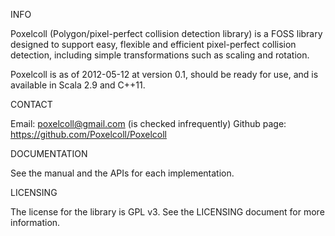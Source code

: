 
INFO

Poxelcoll (Polygon/pixel-perfect collision detection library) is a FOSS library
designed to support easy, flexible and efficient pixel-perfect collision detection,
including simple transformations such as scaling and rotation.

Poxelcoll is as of 2012-05-12 at version 0.1, should be ready for use,
and is available in Scala 2.9 and C++11.



CONTACT

Email: poxelcoll@gmail.com (is checked infrequently)
Github page: https://github.com/Poxelcoll/Poxelcoll



DOCUMENTATION

See the manual and the APIs for each implementation.



LICENSING

The license for the library is GPL v3.
See the LICENSING document for more information.

